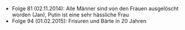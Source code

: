 - Folge 81 (02.11.2014): Alle Männer sind von den Frauen ausgelöscht worden (Jan), Putin ist eine sehr hässliche Frau  
- Folge 94 (01.02.2015): Frisuren und Bärte in 20 Jahren  

